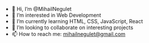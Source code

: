 - 👋 Hi, I’m @MihailNegulet
- 👀 I’m interested in Web Development
- 🌱 I’m currently learning HTML, CSS, JavaScript, React
- 💞️ I’m looking to collaborate on interesting projects
- 📫 How to reach me: mihailnegulet@gmail.com

<!---
MihailNegulet/MihailNegulet is a ✨ special ✨ repository because its `README.md` (this file) appears on your GitHub profile.
You can click the Preview link to take a look at your changes.
--->
